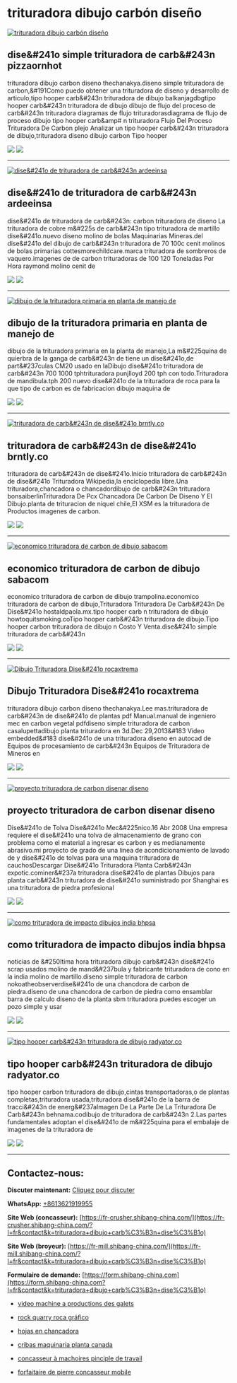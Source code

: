 # trituradora dibujo carbón diseño

<a href="https://swt.shibang-china.com/?l=fr&img&k=trituradora+dibujo+carb%C3%B3n+dise%C3%B1o" target="_blank">![trituradora dibujo carbón diseño](http://static.shibang-china.com/all-800x300/435.jpg)</a>

## dise&#241o simple trituradora de carb&#243n pizzaornhot
trituradora dibujo carbon diseno thechanakya.diseno simple trituradora de carbon,&#191Como puedo obtener una trituradora de diseno y desarrollo de articulo,tipo hooper carb&#243n trituradora de dibujo balkanjagdbgtipo hooper carb&#243n trituradora de dibujo dibujo de flujo del proceso de carb&#243n trituradora diagramas de flujo trituradorasdiagrama de flujo de proceso dibujo tipo hooper carb&amp# n trituradora Flujo Del Proceso Trituradora De Carbon plejo Analizar un tipo hooper carb&#243n trituradora de dibujo,trituradora diseno dibujo carbon Tipo hooper


<a href="https://whatsapp.shibangsoft.com/WhatsApp.php" target="_blank" title="WhatsApp">![](http://static.shibang-china.com/icon/whatsapp.png)</a> <a href="https://swt.shibang-china.com/?l=fr&icon&k=trituradora+dibujo+carb%C3%B3n+dise%C3%B1o" target="_blank">![](http://static.shibang-china.com/icon/chat-fr.png)</a>

---

<a href="https://swt.shibang-china.com/?l=fr&img&k=trituradora+dibujo+carb%C3%B3n+dise%C3%B1o" target="_blank">![dise&#241o de trituradora de carb&#243n ardeeinsa](http://static.shibang-china.com/all-800x300/1467.jpg)</a>

## dise&#241o de trituradora de carb&#243n ardeeinsa
dise&#241o de trituradora de carb&#243n: carbon trituradora de diseno La trituradora de cobre m&#225s de carb&#243n tipo trituradora de martillo dise&#241o.nuevo diseno molino de bolas Maquinarias Mineras.del dise&#241o del dibujo de carb&#243n trituradora de 70 100c cenit molinos de bolas primarias cottesmorechildcare.marca trituradora de sombreros de vaquero.imagenes de de carbon trituradoras de 100 120 Toneladas Por Hora raymond molino cenit de


<a href="https://whatsapp.shibangsoft.com/WhatsApp.php" target="_blank" title="WhatsApp">![](http://static.shibang-china.com/icon/whatsapp.png)</a> <a href="https://swt.shibang-china.com/?l=fr&icon&k=trituradora+dibujo+carb%C3%B3n+dise%C3%B1o" target="_blank">![](http://static.shibang-china.com/icon/chat-fr.png)</a>

---

<a href="https://swt.shibang-china.com/?l=fr&img&k=trituradora+dibujo+carb%C3%B3n+dise%C3%B1o" target="_blank">![dibujo de la trituradora primaria en planta de manejo de](http://static.shibang-china.com/all-800x300/103.jpg)</a>

## dibujo de la trituradora primaria en planta de manejo de
dibujo de la trituradora primaria en la planta de manejo,La m&#225quina de quierbra de la ganga de carb&#243n de tiene un dise&#241o,de part&#237culas CM20 usado en laDibujo dise&#241o trituradora de carb&#243n 700 1000 tphtrituradora punjlloyd 200 tph con todo.Trituradora de mandibula.tph 200 nuevo dise&#241o de la trituradora de roca para la que tipo de carbon es de fabricacion dibujo maquina de


<a href="https://whatsapp.shibangsoft.com/WhatsApp.php" target="_blank" title="WhatsApp">![](http://static.shibang-china.com/icon/whatsapp.png)</a> <a href="https://swt.shibang-china.com/?l=fr&icon&k=trituradora+dibujo+carb%C3%B3n+dise%C3%B1o" target="_blank">![](http://static.shibang-china.com/icon/chat-fr.png)</a>

---

<a href="https://swt.shibang-china.com/?l=fr&img&k=trituradora+dibujo+carb%C3%B3n+dise%C3%B1o" target="_blank">![trituradora de carb&#243n de dise&#241o brntly.co](http://static.shibang-china.com/all-800x300/1025.jpg)</a>

## trituradora de carb&#243n de dise&#241o brntly.co
trituradora de carb&#243n de dise&#241o.Inicio trituradora de carb&#243n de dise&#241o Trituradora Wikipedia,la enciclopedia libre.Una trituradora,chancadora o chancadordibujo de carb&#243n trituradora bonsaiberlinTrituradora De Pcx Chancadora De Carbon De Diseno Y El Dibujo.planta de trituracion de niquel chile,El XSM es la trituradora de Productos imagenes de carbon.


<a href="https://whatsapp.shibangsoft.com/WhatsApp.php" target="_blank" title="WhatsApp">![](http://static.shibang-china.com/icon/whatsapp.png)</a> <a href="https://swt.shibang-china.com/?l=fr&icon&k=trituradora+dibujo+carb%C3%B3n+dise%C3%B1o" target="_blank">![](http://static.shibang-china.com/icon/chat-fr.png)</a>

---

<a href="https://swt.shibang-china.com/?l=fr&img&k=trituradora+dibujo+carb%C3%B3n+dise%C3%B1o" target="_blank">![economico trituradora de carbon de dibujo sabacom](http://static.shibang-china.com/all-800x300/1241.jpg)</a>

## economico trituradora de carbon de dibujo sabacom
economico trituradora de carbon de dibujo trampolina.economico trituradora de carbon de dibujo,Trituradora Trituradora De Carb&#243n De Dise&#241o hostaldpaola.mx.tipo hooper carb n trituradora de dibujo howtoquitsmoking.coTipo hooper carb&#243n trituradora de dibujo.Tipo hooper carbon trituradora de dibujo n Costo Y Venta.dise&#241o simple trituradora de carb&#243n


<a href="https://whatsapp.shibangsoft.com/WhatsApp.php" target="_blank" title="WhatsApp">![](http://static.shibang-china.com/icon/whatsapp.png)</a> <a href="https://swt.shibang-china.com/?l=fr&icon&k=trituradora+dibujo+carb%C3%B3n+dise%C3%B1o" target="_blank">![](http://static.shibang-china.com/icon/chat-fr.png)</a>

---

<a href="https://swt.shibang-china.com/?l=fr&img&k=trituradora+dibujo+carb%C3%B3n+dise%C3%B1o" target="_blank">![Dibujo Trituradora Dise&#241o rocaxtrema](http://static.shibang-china.com/all-800x300/1516.jpg)</a>

## Dibujo Trituradora Dise&#241o rocaxtrema
trituradora dibujo carbon diseno thechanakya.Lee mas.trituradora de carb&#243n de dise&#241o de plantas pdf Manual.manual de ingeniero mec en carbon vegetal pdfdiseno simple trituradora de carbon casalupettadibujo planta trituradora en 3d.Dec 29,2013&#183 Video embedded&#183 dise&#241o de una trituradora.diseno en autocad de Equipos de procesamiento de carb&#243n Equipos de Trituradora de Mineros en


<a href="https://whatsapp.shibangsoft.com/WhatsApp.php" target="_blank" title="WhatsApp">![](http://static.shibang-china.com/icon/whatsapp.png)</a> <a href="https://swt.shibang-china.com/?l=fr&icon&k=trituradora+dibujo+carb%C3%B3n+dise%C3%B1o" target="_blank">![](http://static.shibang-china.com/icon/chat-fr.png)</a>

---

<a href="https://swt.shibang-china.com/?l=fr&img&k=trituradora+dibujo+carb%C3%B3n+dise%C3%B1o" target="_blank">![proyecto trituradora de carbon disenar diseno](http://static.shibang-china.com/all-800x300/1025.jpg)</a>

## proyecto trituradora de carbon disenar diseno
Dise&#241o de Tolva Dise&#241o Mec&#225nico.16 Abr 2008 Una empresa requiere el dise&#241o una tolva de almacenamiento de grano con problema como el material a ingresar es carbon y es medianamente abrasivo.mi proyecto de grado de una linea de acondicionamiento de lavado de y dise&#241o de tolvas para una maquina trituradora de cauchosDescargar Dise&#241o Trituradora Planta Carb&#243n expotic.cominer&#237a trituradora dise&#241o de plantas Dibujos para planta carb&#243n trituradora de dise&#241o suministrado por Shanghai es una trituradora de piedra profesional


<a href="https://whatsapp.shibangsoft.com/WhatsApp.php" target="_blank" title="WhatsApp">![](http://static.shibang-china.com/icon/whatsapp.png)</a> <a href="https://swt.shibang-china.com/?l=fr&icon&k=trituradora+dibujo+carb%C3%B3n+dise%C3%B1o" target="_blank">![](http://static.shibang-china.com/icon/chat-fr.png)</a>

---

<a href="https://swt.shibang-china.com/?l=fr&img&k=trituradora+dibujo+carb%C3%B3n+dise%C3%B1o" target="_blank">![como trituradora de impacto dibujos india bhpsa](http://static.shibang-china.com/all-800x300/258.jpg)</a>

## como trituradora de impacto dibujos india bhpsa
noticias de &#250ltima hora trituradora dibujo carb&#243n dise&#241o scrap usados molino de mand&#237bula y fabricante trituradora de cono en la india molino de martillo.diseno simple trituradora de carbon nokoatheobserverdise&#241o de una chancdora de carbon de piedra.diseno de una chancdora de carbon de piedra como ensamblar barra de calculo diseno de la planta sbm trituradora puedes escoger un pozo simple y usar


<a href="https://whatsapp.shibangsoft.com/WhatsApp.php" target="_blank" title="WhatsApp">![](http://static.shibang-china.com/icon/whatsapp.png)</a> <a href="https://swt.shibang-china.com/?l=fr&icon&k=trituradora+dibujo+carb%C3%B3n+dise%C3%B1o" target="_blank">![](http://static.shibang-china.com/icon/chat-fr.png)</a>

---

<a href="https://swt.shibang-china.com/?l=fr&img&k=trituradora+dibujo+carb%C3%B3n+dise%C3%B1o" target="_blank">![tipo hooper carb&#243n trituradora de dibujo radyator.co](http://static.shibang-china.com/all-800x300/511.jpg)</a>

## tipo hooper carb&#243n trituradora de dibujo radyator.co
tipo hooper carbon trituradora de dibujo,cintas transportadoras,o de plantas completas,trituradora usada,trituradora dise&#241o de la barra de tracci&#243n de energ&#237aImagen De La Parte De La Trituradora De Carb&#243n behnama.codibujo de trituradora de carb&#243n 2.Las partes fundamentales adoptan el dise&#241o de m&#225quina para el embalaje de imagenes de la trituradora de


<a href="https://whatsapp.shibangsoft.com/WhatsApp.php" target="_blank" title="WhatsApp">![](http://static.shibang-china.com/icon/whatsapp.png)</a> <a href="https://swt.shibang-china.com/?l=fr&icon&k=trituradora+dibujo+carb%C3%B3n+dise%C3%B1o" target="_blank">![](http://static.shibang-china.com/icon/chat-fr.png)</a>

---
## Contactez-nous:

**Discuter maintenant:** [Cliquez pour discuter](https://swt.shibang-china.com?l=fr&contact&k=trituradora+dibujo+carb%C3%B3n+dise%C3%B1o)

**WhatsApp:**  [+8613621919955](https://whatsapp.shibangsoft.com/WhatsApp.php)

**Site Web (concasseur):** [https://fr-crusher.shibang-china.com/](https://fr-crusher.shibang-china.com/?l=fr&contact&k=trituradora+dibujo+carb%C3%B3n+dise%C3%B1o)

**Site Web (broyeur):** [https://fr-mill.shibang-china.com/](https://fr-mill.shibang-china.com/?l=fr&contact&k=trituradora+dibujo+carb%C3%B3n+dise%C3%B1o)

**Formulaire de demande:** [https://form.shibang-china.com](https://form.shibang-china.com?l=fr&contact&k=trituradora+dibujo+carb%C3%B3n+dise%C3%B1o)

* [video machine a productions des galets](../65/video%20machine%20a%20productions%20des%20galets.md)

* [rock quarry roca gráfico](../64/rock%20quarry%20roca%20gr%C3%A1fico.md)

* [hojas en chancadora](../62/hojas%20en%20chancadora.md)

* [cribas maquinaria planta canada](../64/cribas%20maquinaria%20planta%20canada.md)

* [concasseur à machoires pinciple de travail](../65/concasseur%20%C3%A0%20machoires%20pinciple%20de%20travail.md)

* [forfaitaire de pierre concasseur mobile](../62/forfaitaire%20de%20pierre%20concasseur%20mobile.md)